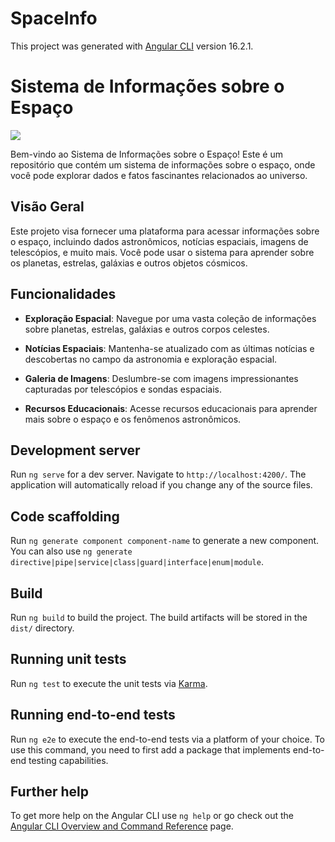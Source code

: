 # SpaceInfo

This project was generated with [Angular CLI](https://github.com/angular/angular-cli) version 16.2.1.

# Sistema de Informações sobre o Espaço
<img src="https://dasartes.com.br/dasartes.com.br/wp-content/uploads/2022/07/main_image_star-forming_region_carina_nircam_final-5mb-1024x593-1.jpeg">


Bem-vindo ao Sistema de Informações sobre o Espaço! Este é um repositório que contém um sistema de informações sobre o espaço, onde você pode explorar dados e fatos fascinantes relacionados ao universo.

## Visão Geral

Este projeto visa fornecer uma plataforma para acessar informações sobre o espaço, incluindo dados astronômicos, notícias espaciais, imagens de telescópios, e muito mais. Você pode usar o sistema para aprender sobre os planetas, estrelas, galáxias e outros objetos cósmicos.

## Funcionalidades

- **Exploração Espacial**: Navegue por uma vasta coleção de informações sobre planetas, estrelas, galáxias e outros corpos celestes.

- **Notícias Espaciais**: Mantenha-se atualizado com as últimas notícias e descobertas no campo da astronomia e exploração espacial.

- **Galeria de Imagens**: Deslumbre-se com imagens impressionantes capturadas por telescópios e sondas espaciais.

- **Recursos Educacionais**: Acesse recursos educacionais para aprender mais sobre o espaço e os fenômenos astronômicos.

## Development server

Run `ng serve` for a dev server. Navigate to `http://localhost:4200/`. The application will automatically reload if you change any of the source files.

## Code scaffolding

Run `ng generate component component-name` to generate a new component. You can also use `ng generate directive|pipe|service|class|guard|interface|enum|module`.

## Build

Run `ng build` to build the project. The build artifacts will be stored in the `dist/` directory.

## Running unit tests

Run `ng test` to execute the unit tests via [Karma](https://karma-runner.github.io).

## Running end-to-end tests

Run `ng e2e` to execute the end-to-end tests via a platform of your choice. To use this command, you need to first add a package that implements end-to-end testing capabilities.

## Further help

To get more help on the Angular CLI use `ng help` or go check out the [Angular CLI Overview and Command Reference](https://angular.io/cli) page.
